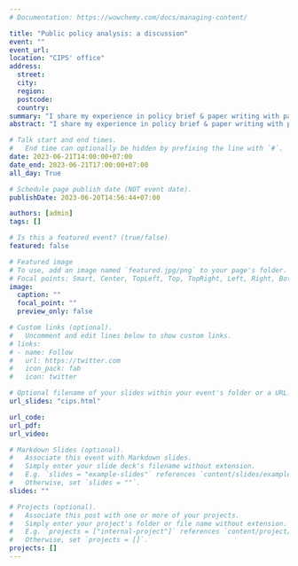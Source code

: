```yaml
---
# Documentation: https://wowchemy.com/docs/managing-content/

title: "Public policy analysis: a discussion"
event: ""
event_url:
location: "CIPS' office"
address:
  street:
  city:
  region:
  postcode:
  country:
summary: "I share my experience in policy brief & paper writing with participants of CIPS' EPLP programs, a mentoring program for young public policy analysts I also share a bit of what I think the reason why public policy uses many economic principles"
abstract: "I share my experience in policy brief & paper writing with participants of CIPS' EPLP programs, a mentoring program for young public policy analysts I also share a bit of what I think the reason why public policy uses many economic principles"

# Talk start and end times.
#   End time can optionally be hidden by prefixing the line with `#`.
date: 2023-06-21T14:00:00+07:00
date_end: 2023-06-21T17:00:00+07:00
all_day: True

# Schedule page publish date (NOT event date).
publishDate: 2023-06-20T14:56:44+07:00

authors: [admin]
tags: []

# Is this a featured event? (true/false)
featured: false

# Featured image
# To use, add an image named `featured.jpg/png` to your page's folder. 
# Focal points: Smart, Center, TopLeft, Top, TopRight, Left, Right, BottomLeft, Bottom, BottomRight.
image:
  caption: ""
  focal_point: ""
  preview_only: false

# Custom links (optional).
#   Uncomment and edit lines below to show custom links.
# links:
# - name: Follow
#   url: https://twitter.com
#   icon_pack: fab
#   icon: twitter

# Optional filename of your slides within your event's folder or a URL.
url_slides: "cips.html"

url_code:
url_pdf:
url_video:

# Markdown Slides (optional).
#   Associate this event with Markdown slides.
#   Simply enter your slide deck's filename without extension.
#   E.g. `slides = "example-slides"` references `content/slides/example-slides.md`.
#   Otherwise, set `slides = ""`.
slides: ""

# Projects (optional).
#   Associate this post with one or more of your projects.
#   Simply enter your project's folder or file name without extension.
#   E.g. `projects = ["internal-project"]` references `content/project/deep-learning/index.md`.
#   Otherwise, set `projects = []`.
projects: []
---
```

